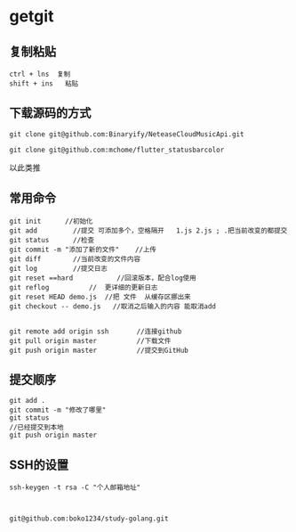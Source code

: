 # getgit
## 复制粘贴

```
ctrl + lns	复制
shift + ins   粘贴
```



## 下载源码的方式    


```
git clone git@github.com:Binaryify/NeteaseCloudMusicApi.git
```



```
git clone git@github.com:mchome/flutter_statusbarcolor
```

以此类推



## 常用命令

```
git init      //初始化
git add 		//提交 可添加多个，空格隔开   1.js 2.js ; .把当前改变的都提交
git status      //检查
git commit -m "添加了新的文件"    //上传
git diff		//当前改变的文件内容
git log 		//提交日志
git reset ==hard           //回滚版本，配合log使用
git reflog 			//  更详细的更新日志
git reset HEAD demo.js	//把 文件  从缓存区挪出来
git checkout -- demo.js   //取消之后输入的内容 能取消add


git remote add origin ssh 		//连接github
git pull origin master			//下载文件
git push origin master			//提交到GitHub
```



## 提交顺序

```
git add .
git commit -m "修改了哪里"
git status
//已经提交到本地
git push origin master
```



## SSH的设置

```
ssh-keygen -t rsa -C "个人邮箱地址"



git@github.com:boko1234/study-golang.git
```















